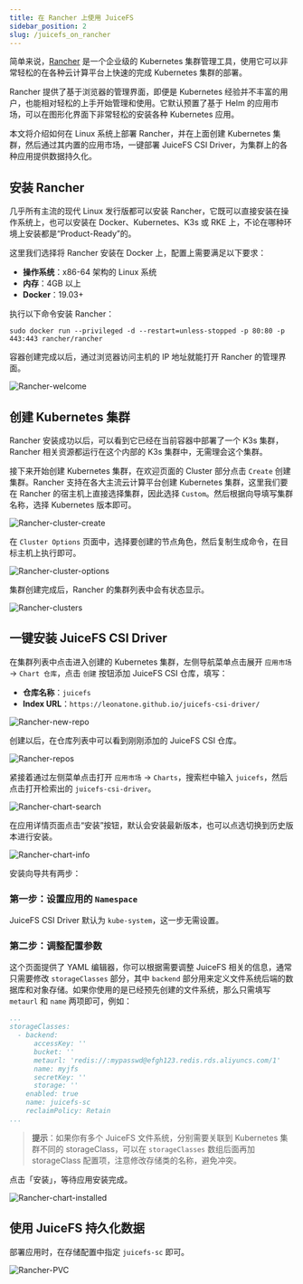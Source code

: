 ```yaml
---
title: 在 Rancher 上使用 JuiceFS
sidebar_position: 2
slug: /juicefs_on_rancher
---
```


简单来说，[Rancher](https://rancher.com) 是一个企业级的 Kubernetes 集群管理工具，使用它可以非常轻松的在各种云计算平台上快速的完成 Kubernetes 集群的部署。

Rancher 提供了基于浏览器的管理界面，即便是 Kubernetes 经验并不丰富的用户，也能相对轻松的上手开始管理和使用。它默认预置了基于 Helm 的应用市场，可以在图形化界面下非常轻松的安装各种 Kubernetes 应用。

本文将介绍如何在 Linux 系统上部署 Rancher，并在上面创建 Kubernetes 集群，然后通过其内置的应用市场，一键部署 JuiceFS CSI Driver，为集群上的各种应用提供数据持久化。

## 安装 Rancher

几乎所有主流的现代 Linux 发行版都可以安装 Rancher，它既可以直接安装在操作系统上，也可以安装在 Docker、Kubernetes、K3s 或 RKE 上，不论在哪种环境上安装都是“Product-Ready”的。

这里我们选择将 Rancher 安装在 Docker 上，配置上需要满足以下要求：

- **操作系统**：x86-64 架构的 Linux 系统
- **内存**：4GB 以上
- **Docker**：19.03+

执行以下命令安装 Rancher：

```shell
sudo docker run --privileged -d --restart=unless-stopped -p 80:80 -p 443:443 rancher/rancher
```

容器创建完成以后，通过浏览器访问主机的 IP 地址就能打开 Rancher 的管理界面。

![Rancher-welcome](../images/rancher-welcome.jpeg)

## 创建 Kubernetes 集群

Rancher 安装成功以后，可以看到它已经在当前容器中部署了一个 K3s 集群，Rancher 相关资源都运行在这个内部的 K3s 集群中，无需理会这个集群。

接下来开始创建 Kubernetes 集群，在欢迎页面的 Cluster 部分点击 `Create` 创建集群。Rancher 支持在各大主流云计算平台创建 Kubernetes 集群，这里我们要在 Rancher 的宿主机上直接选择集群，因此选择 `Custom`。然后根据向导填写集群名称，选择 Kubernetes 版本即可。

![Rancher-cluster-create](../images/rancher-cluster-create.jpg)

在 `Cluster Options` 页面中，选择要创建的节点角色，然后复制生成命令，在目标主机上执行即可。

![Rancher-cluster-options](../images/rancher-cluster-options.jpg)

集群创建完成后，Rancher 的集群列表中会有状态显示。

![Rancher-clusters](../images/rancher-clusters.jpg)

## 一键安装 JuiceFS CSI Driver

在集群列表中点击进入创建的 Kubernetes 集群，左侧导航菜单点击展开 `应用市场` → `Chart 仓库`，点击 `创建` 按钮添加 JuiceFS CSI 仓库，填写：

- **仓库名称**：`juicefs`
- **Index URL**：`https://leonatone.github.io/juicefs-csi-driver/`

![Rancher-new-repo](../images/rancher-new-repo.jpg)

创建以后，在仓库列表中可以看到刚刚添加的 JuiceFS CSI 仓库。

![Rancher-repos](../images/rancher-repos.jpg)

紧接着通过左侧菜单点击打开 `应用市场` → `Charts`，搜索栏中输入 `juicefs`，然后点击打开检索出的 `juicefs-csi-driver`。

![Rancher-chart-search](../images/rancher-chart-search.jpg)

在应用详情页面点击“安装”按钮，默认会安装最新版本，也可以点选切换到历史版本进行安装。

![Rancher-chart-info](../images/rancher-chart-info.jpg)

安装向导共有两步：

### 第一步：设置应用的 `Namespace`

JuiceFS CSI Driver 默认为 `kube-system`，这一步无需设置。

### 第二步：调整配置参数

这个页面提供了 YAML 编辑器，你可以根据需要调整 JuiceFS 相关的信息，通常只需要修改 `storageClasses` 部分，其中 `backend` 部分用来定义文件系统后端的数据库和对象存储。如果你使用的是已经预先创建的文件系统，那么只需填写 `metaurl` 和 `name` 两项即可，例如：

```yaml
...
storageClasses:
  - backend:
      accessKey: ''
      bucket: ''
      metaurl: 'redis://:mypasswd@efgh123.redis.rds.aliyuncs.com/1'
      name: myjfs
      secretKey: ''
      storage: ''
    enabled: true
    name: juicefs-sc
    reclaimPolicy: Retain
...
```

> **提示**：如果你有多个 JuiceFS 文件系统，分别需要关联到 Kubernetes 集群不同的 storageClass，可以在 `storageClasses` 数组后面再加 storageClass 配置项，注意修改存储类的名称，避免冲突。

点击「安装」，等待应用安装完成。

![Rancher-chart-installed](../images/rancher-chart-installed.jpg)

## 使用 JuiceFS 持久化数据

部署应用时，在存储配置中指定 `juicefs-sc` 即可。

![Rancher-PVC](../images/rancher-pvc.jpg)
